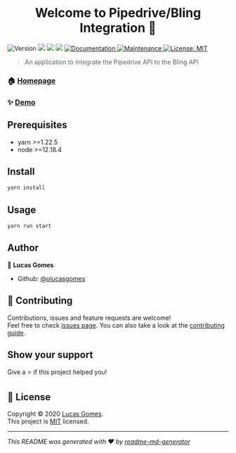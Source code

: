 <h1 align="center">Welcome to Pipedrive/Bling Integration 👋</h1>
<p>
  <img alt="Version" src="https://img.shields.io/badge/version-0.1.0-blue.svg?cacheSeconds=2592000" />
  <img src="https://img.shields.io/badge/yarn-%3E%3D1.22.5-blue.svg" />
  <img src="https://img.shields.io/badge/node-%3E%3D12.18.4-blue.svg" />
  <img src="https://travis-ci.org/olucasgomes/pipedrive-bling-integration.svg?branch=master">
  <a href="https://github.com/olucasgomes/pipedrive-bling-integration#readme" target="_blank">
    <img alt="Documentation" src="https://img.shields.io/badge/documentation-yes-brightgreen.svg" />
  </a>
  <a href="https://github.com/olucasgomes/pipedrive-bling-integration/graphs/commit-activity" target="_blank">
    <img alt="Maintenance" src="https://img.shields.io/badge/Maintained%3F-yes-green.svg" />
  </a>
  <a href="https://github.com/olucasgomes/pipedrive-bling-integration/blob/master/LICENSE" target="_blank">
    <img alt="License: MIT" src="https://img.shields.io/github/license/olucasgomes/pipedrive-bling-integration" />
  </a>
</p>

> An application to integrate the Pipedrive API to the Bling API

### 🏠 [Homepage](https://github.com/olucasgomes/pipedrive-bling-integration#readme)
### ✨ [Demo](https://pipedrive-bling-integration.herokuapp.com/)

## Prerequisites

- yarn >=1.22.5
- node >=12.18.4

## Install

```sh
yarn install
```

## Usage

```sh
yarn run start
```

## Author

👤 **Lucas Gomes**

* Github: [@olucasgomes](https://github.com/olucasgomes)

## 🤝 Contributing

Contributions, issues and feature requests are welcome!<br />Feel free to check [issues page](https://github.com/olucasgomes/pipedrive-bling-integration/issues). You can also take a look at the [contributing guide](https://github.com/olucasgomes/pipedrive-bling-integration/blob/master/CONTRIBUTING.md).

## Show your support

Give a ⭐️ if this project helped you!

## 📝 License

Copyright © 2020 [Lucas Gomes](https://github.com/olucasgomes).<br />
This project is [MIT](https://github.com/olucasgomes/pipedrive-bling-integration/blob/master/LICENSE) licensed.

***
_This README was generated with ❤️ by [readme-md-generator](https://github.com/kefranabg/readme-md-generator)_